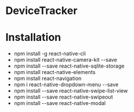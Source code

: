 # DeviceTracker


# Installation



* npm install -g react-native-cli
* npm install react-native-camera-kit --save
* npm install --save react-native-sqlite-storage 
* npm install react-native-elements
* npm install react-navigation
* npm i react-native-dropdown-menu --save
* npm install --save react-native-swipe-list-view
* npm install --save react-native-swipeout
* npm install --save react-native-modal
